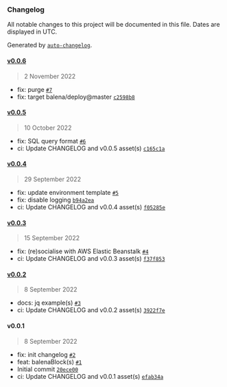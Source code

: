 ### Changelog

All notable changes to this project will be documented in this file. Dates are displayed in UTC.

Generated by [`auto-changelog`](https://github.com/CookPete/auto-changelog).

#### [v0.0.6](https://github.com/belodetek/unzoner-api/compare/v0.0.5...v0.0.6)

> 2 November 2022

- fix: purge [`#7`](https://github.com/belodetek/unzoner-api/pull/7)
- fix: target balena/deploy@master [`c2598b8`](https://github.com/belodetek/unzoner-api/commit/c2598b8f947f23868e75d21298178e9a47d55feb)

#### [v0.0.5](https://github.com/belodetek/unzoner-api/compare/v0.0.4...v0.0.5)

> 10 October 2022

- fix: SQL query format [`#6`](https://github.com/belodetek/unzoner-api/pull/6)
- ci: Update CHANGELOG and v0.0.5 asset(s) [`c165c1a`](https://github.com/belodetek/unzoner-api/commit/c165c1a867ecb81d1d7bbf5d130eb817a41cfffb)

#### [v0.0.4](https://github.com/belodetek/unzoner-api/compare/v0.0.3...v0.0.4)

> 29 September 2022

- fix: update environment template [`#5`](https://github.com/belodetek/unzoner-api/pull/5)
- fix: disable logging [`b94a2ea`](https://github.com/belodetek/unzoner-api/commit/b94a2ea81a5fd8528e0704a8d30dfbcf927cbd8a)
- ci: Update CHANGELOG and v0.0.4 asset(s) [`f05285e`](https://github.com/belodetek/unzoner-api/commit/f05285ee41cbbc802c380b85ee612b5552e9baf2)

#### [v0.0.3](https://github.com/belodetek/unzoner-api/compare/v0.0.2...v0.0.3)

> 15 September 2022

- fix: (re)socialise with AWS Elastic Beanstalk [`#4`](https://github.com/belodetek/unzoner-api/pull/4)
- ci: Update CHANGELOG and v0.0.3 asset(s) [`f37f853`](https://github.com/belodetek/unzoner-api/commit/f37f853c903709e12ccc179d28a368c4e8e8ae01)

#### [v0.0.2](https://github.com/belodetek/unzoner-api/compare/v0.0.1...v0.0.2)

> 8 September 2022

- docs: jq example(s) [`#3`](https://github.com/belodetek/unzoner-api/pull/3)
- ci: Update CHANGELOG and v0.0.2 asset(s) [`3922f7e`](https://github.com/belodetek/unzoner-api/commit/3922f7ea1b2a6071445eb4cd359a519a559189f5)

#### v0.0.1

> 8 September 2022

- fix: init changelog [`#2`](https://github.com/belodetek/unzoner-api/pull/2)
- feat: balenaBlock(s) [`#1`](https://github.com/belodetek/unzoner-api/pull/1)
- Initial commit [`20ece00`](https://github.com/belodetek/unzoner-api/commit/20ece00c6949ed313eee4f1bea3759ddaad87f27)
- ci: Update CHANGELOG and v0.0.1 asset(s) [`efab34a`](https://github.com/belodetek/unzoner-api/commit/efab34a98767967cda7a4c863fe8a557202e06ff)
